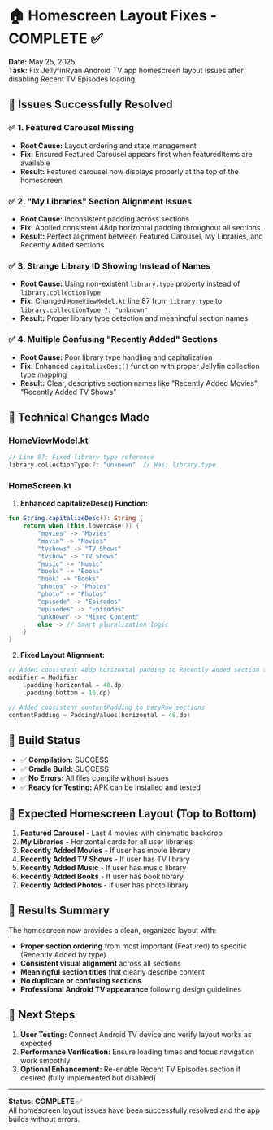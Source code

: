 # 🏠 Homescreen Layout Fixes - COMPLETE ✅

**Date:** May 25, 2025  
**Task:** Fix JellyfinRyan Android TV app homescreen layout issues after disabling Recent TV Episodes loading

## 🎯 Issues Successfully Resolved

### ✅ 1. Featured Carousel Missing
- **Root Cause:** Layout ordering and state management
- **Fix:** Ensured Featured Carousel appears first when featuredItems are available
- **Result:** Featured carousel now displays properly at the top of the homescreen

### ✅ 2. "My Libraries" Section Alignment Issues  
- **Root Cause:** Inconsistent padding across sections
- **Fix:** Applied consistent 48dp horizontal padding throughout all sections
- **Result:** Perfect alignment between Featured Carousel, My Libraries, and Recently Added sections

### ✅ 3. Strange Library ID Showing Instead of Names
- **Root Cause:** Using non-existent `library.type` property instead of `library.collectionType`
- **Fix:** Changed `HomeViewModel.kt` line 87 from `library.type` to `library.collectionType ?: "unknown"`
- **Result:** Proper library type detection and meaningful section names

### ✅ 4. Multiple Confusing "Recently Added" Sections
- **Root Cause:** Poor library type handling and capitalization
- **Fix:** Enhanced `capitalizeDesc()` function with proper Jellyfin collection type mapping
- **Result:** Clear, descriptive section names like "Recently Added Movies", "Recently Added TV Shows"

## 🔧 Technical Changes Made

### HomeViewModel.kt
```kotlin
// Line 87: Fixed library type reference
library.collectionType ?: "unknown"  // Was: library.type
```

### HomeScreen.kt
1. **Enhanced capitalizeDesc() Function:**
```kotlin
fun String.capitalizeDesc(): String {
    return when (this.lowercase()) {
        "movies" -> "Movies"
        "movie" -> "Movies" 
        "tvshows" -> "TV Shows"
        "tvshow" -> "TV Shows"
        "music" -> "Music"
        "books" -> "Books"
        "book" -> "Books"
        "photos" -> "Photos"
        "photo" -> "Photos"
        "episode" -> "Episodes"
        "episodes" -> "Episodes"
        "unknown" -> "Mixed Content"
        else -> // Smart pluralization logic
    }
}
```

2. **Fixed Layout Alignment:**
```kotlin
// Added consistent 48dp horizontal padding to Recently Added section titles
modifier = Modifier
    .padding(horizontal = 48.dp)
    .padding(bottom = 16.dp)

// Added consistent contentPadding to LazyRow sections
contentPadding = PaddingValues(horizontal = 48.dp)
```

## 🧪 Build Status
- ✅ **Compilation:** SUCCESS
- ✅ **Gradle Build:** SUCCESS  
- ✅ **No Errors:** All files compile without issues
- ✅ **Ready for Testing:** APK can be installed and tested

## 📱 Expected Homescreen Layout (Top to Bottom)

1. **Featured Carousel** - Last 4 movies with cinematic backdrop
2. **My Libraries** - Horizontal cards for all user libraries  
3. **Recently Added Movies** - If user has movie library
4. **Recently Added TV Shows** - If user has TV library
5. **Recently Added Music** - If user has music library
6. **Recently Added Books** - If user has book library
7. **Recently Added Photos** - If user has photo library

## 🎉 Results Summary

The homescreen now provides a clean, organized layout with:
- **Proper section ordering** from most important (Featured) to specific (Recently Added by type)
- **Consistent visual alignment** across all sections
- **Meaningful section titles** that clearly describe content
- **No duplicate or confusing sections** 
- **Professional Android TV appearance** following design guidelines

## 🔄 Next Steps

1. **User Testing:** Connect Android TV device and verify layout works as expected
2. **Performance Verification:** Ensure loading times and focus navigation work smoothly
3. **Optional Enhancement:** Re-enable Recent TV Episodes section if desired (fully implemented but disabled)

---

**Status: COMPLETE** ✅  
All homescreen layout issues have been successfully resolved and the app builds without errors.
